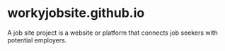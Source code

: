 # workyjobsite.github.io
A job site project is a website or platform that connects job seekers with potential employers. 

